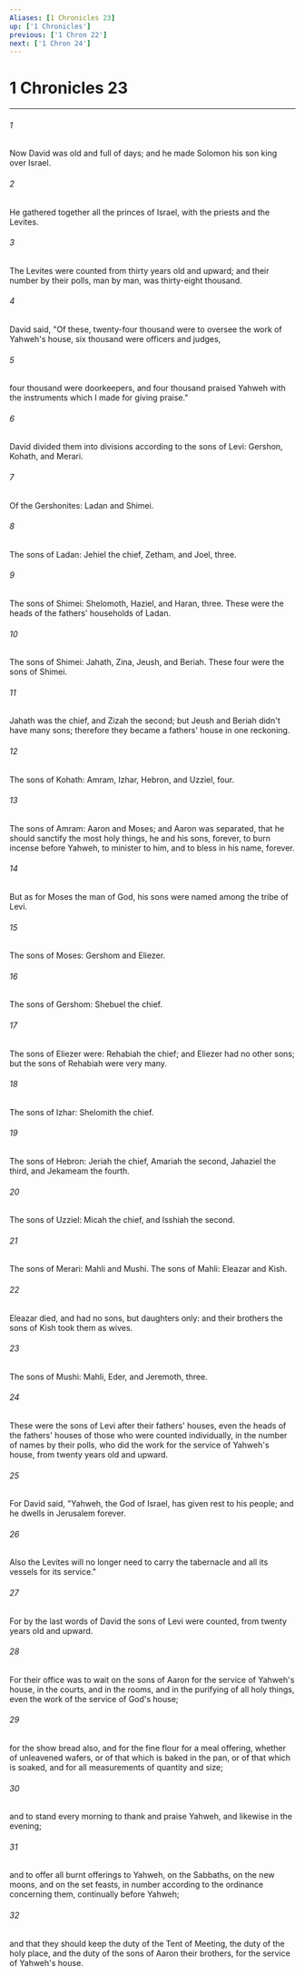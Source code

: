 ```yaml
---
Aliases: [1 Chronicles 23]
up: ['1 Chronicles']
previous: ['1 Chron 22']
next: ['1 Chron 24']
---
```

# 1 Chronicles 23
***





###### 1 

Now David was old and full of days; and he made Solomon his son king over Israel. 



###### 2 

He gathered together all the princes of Israel, with the priests and the Levites. 



###### 3 

The Levites were counted from thirty years old and upward; and their number by their polls, man by man, was thirty-eight thousand. 



###### 4 

David said, "Of these, twenty-four thousand were to oversee the work of Yahweh's house, six thousand were officers and judges, 



###### 5 

four thousand were doorkeepers, and four thousand praised Yahweh with the instruments which I made for giving praise." 



###### 6 

David divided them into divisions according to the sons of Levi: Gershon, Kohath, and Merari. 



###### 7 

Of the Gershonites: Ladan and Shimei. 



###### 8 

The sons of Ladan: Jehiel the chief, Zetham, and Joel, three. 



###### 9 

The sons of Shimei: Shelomoth, Haziel, and Haran, three. These were the heads of the fathers' households of Ladan. 



###### 10 

The sons of Shimei: Jahath, Zina, Jeush, and Beriah. These four were the sons of Shimei. 



###### 11 

Jahath was the chief, and Zizah the second; but Jeush and Beriah didn't have many sons; therefore they became a fathers' house in one reckoning. 



###### 12 

The sons of Kohath: Amram, Izhar, Hebron, and Uzziel, four. 



###### 13 

The sons of Amram: Aaron and Moses; and Aaron was separated, that he should sanctify the most holy things, he and his sons, forever, to burn incense before Yahweh, to minister to him, and to bless in his name, forever. 



###### 14 

But as for Moses the man of God, his sons were named among the tribe of Levi. 



###### 15 

The sons of Moses: Gershom and Eliezer. 



###### 16 

The sons of Gershom: Shebuel the chief. 



###### 17 

The sons of Eliezer were: Rehabiah the chief; and Eliezer had no other sons; but the sons of Rehabiah were very many. 



###### 18 

The sons of Izhar: Shelomith the chief. 



###### 19 

The sons of Hebron: Jeriah the chief, Amariah the second, Jahaziel the third, and Jekameam the fourth. 



###### 20 

The sons of Uzziel: Micah the chief, and Isshiah the second. 



###### 21 

The sons of Merari: Mahli and Mushi. The sons of Mahli: Eleazar and Kish. 



###### 22 

Eleazar died, and had no sons, but daughters only: and their brothers the sons of Kish took them as wives. 



###### 23 

The sons of Mushi: Mahli, Eder, and Jeremoth, three. 



###### 24 

These were the sons of Levi after their fathers' houses, even the heads of the fathers' houses of those who were counted individually, in the number of names by their polls, who did the work for the service of Yahweh's house, from twenty years old and upward. 



###### 25 

For David said, "Yahweh, the God of Israel, has given rest to his people; and he dwells in Jerusalem forever. 



###### 26 

Also the Levites will no longer need to carry the tabernacle and all its vessels for its service." 



###### 27 

For by the last words of David the sons of Levi were counted, from twenty years old and upward. 



###### 28 

For their office was to wait on the sons of Aaron for the service of Yahweh's house, in the courts, and in the rooms, and in the purifying of all holy things, even the work of the service of God's house; 



###### 29 

for the show bread also, and for the fine flour for a meal offering, whether of unleavened wafers, or of that which is baked in the pan, or of that which is soaked, and for all measurements of quantity and size; 



###### 30 

and to stand every morning to thank and praise Yahweh, and likewise in the evening; 



###### 31 

and to offer all burnt offerings to Yahweh, on the Sabbaths, on the new moons, and on the set feasts, in number according to the ordinance concerning them, continually before Yahweh; 



###### 32 

and that they should keep the duty of the Tent of Meeting, the duty of the holy place, and the duty of the sons of Aaron their brothers, for the service of Yahweh's house.
